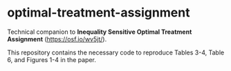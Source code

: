 # optimal-treatment-assignment
Technical companion to **Inequality Sensitive Optimal Treatment Assignment** (https://osf.io/wv5jt/).

This repository contains the necessary code to reproduce Tables 3-4, Table 6, and Figures 1-4 in the paper.
